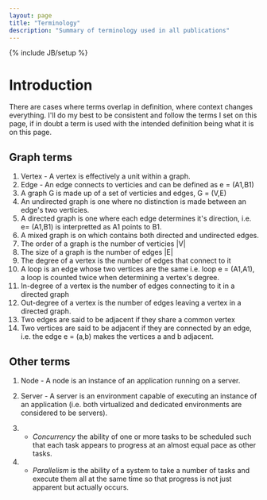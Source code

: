 ```yaml
---
layout: page
title: "Terminology"
description: "Summary of terminology used in all publications"
---
```

{% include JB/setup %}

# Introduction

There are cases where terms overlap in definition, where context changes everything. I'll do my best to be consistent and follow the terms I set on this page, if in doubt a term is used with the intended definition being what it is on this page.

## Graph terms 

1. Vertex - A vertex is effectively a unit within a graph.
2. Edge - An edge connects to verticies and can be defined as e = (A1,B1)
3. A graph G is made up of a set of verticies and edges, G = (V,E)
4. An undirected graph is one where no distinction is made between an edge's two verticies.
5. A directed graph is one where each edge determines it's direction, i.e. e= (A1,B1) is interpretted as A1 points to B1.
6. A mixed graph is on which contains both directed and undirected edges.
7. The order of a graph is the number of verticies |V|
8. The size of a graph is the number of edges |E|
9. The degree of a vertex is the number of edges that connect to it
10. A loop is an edge whose two vertices are the same i.e. loop  e = (A1,A1), a loop is counted twice when determining a vertex's degree.
11. In-degree of a vertex is the number of edges connecting to it in a directed graph
12. Out-degree of a vertex is the number of edges leaving a vertex in a directed graph.
13. Two edges are said to be adjacent if they share a common vertex
14. Two vertices are said to be adjacent if they are connected by an edge, i.e. the edge e = (a,b) makes the vertices a and b adjacent.

## Other terms

1. Node - A node is an instance of an application running on a server.
2. Server - A server is an environment capable of executing an instance of an application (i.e. both virtualized and dedicated environments are considered to be servers).
3. * _Concurrency_ the ability of one or more tasks to be scheduled such that each task appears to progress at an almost equal pace as other tasks.

4. * _Parallelism_ is the ability of a system to take a number of tasks and execute them all at the same time so that progress is not just apparent but actually occurs.
